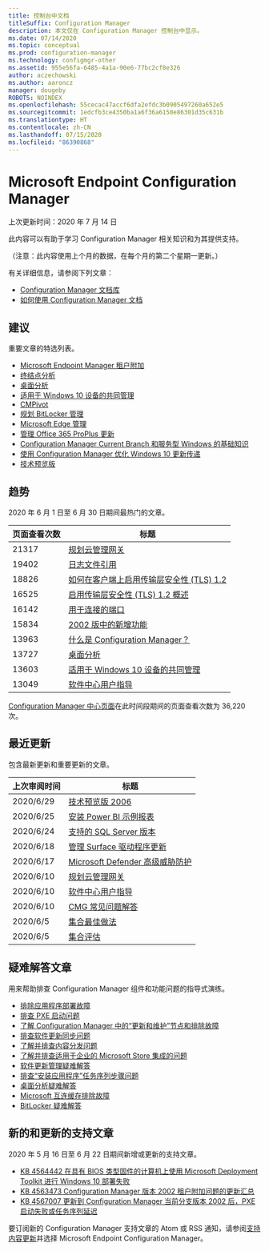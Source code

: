 ```yaml
---
title: 控制台中文档
titleSuffix: Configuration Manager
description: 本文仅在 Configuration Manager 控制台中显示。
ms.date: 07/14/2020
ms.topic: conceptual
ms.prod: configuration-manager
ms.technology: configmgr-other
ms.assetid: 955e56fa-6485-4a1a-90e6-77bc2cf8e326
author: aczechowski
ms.author: aaroncz
manager: dougeby
ROBOTS: NOINDEX
ms.openlocfilehash: 55cecac47accf6dfa2efdc3b0905497260a652e5
ms.sourcegitcommit: 1edcfb3ce4350ba1a6f36a6150e86301d35c631b
ms.translationtype: HT
ms.contentlocale: zh-CN
ms.lasthandoff: 07/15/2020
ms.locfileid: "86390868"
---
```

<!-- 
- Feature 1357546
- This page displays in-console, under the Community workspace, Documentation node. 
- Don't use any relative links; must be full https://docs.microsoft.com and language neutral
- Process: https://microsoft.sharepoint.com/teams/ConfigMgr/Documents/ContentPub/Data%20collection%20process%20for%20Feature%201357546%20In-console%20documentation.docx?web=1
-->

# <a name="microsoft-endpoint-configuration-manager-documentation"></a>Microsoft Endpoint Configuration Manager

上次更新时间：2020 年 7 月 14 日

此内容可以有助于学习 Configuration Manager 相关知识和为其提供支持。

（注意：此内容使用上个月的数据，在每个月的第二个星期一更新。）

有关详细信息，请参阅下列文章：

- [Configuration Manager 文档库](https://docs.microsoft.com/mem/configmgr)  
- [如何使用 Configuration Manager 文档](https://docs.microsoft.com/mem/configmgr/core/understand/use-docs)

## <a name="recommended"></a>建议

重要文章的特选列表。

- [Microsoft Endpoint Manager 租户附加](https://docs.microsoft.com/mem/configmgr/tenant-attach/)
- [终结点分析](https://docs.microsoft.com/mem/analytics/)
- [桌面分析](https://docs.microsoft.com/mem/configmgr/desktop-analytics/)
- [适用于 Windows 10 设备的共同管理](https://docs.microsoft.com/mem/configmgr/comanage/)  
- [CMPivot](https://docs.microsoft.com/mem/configmgr/core/servers/manage/cmpivot)  
- [规划 BitLocker 管理](https://docs.microsoft.com/mem/configmgr/protect/plan-design/bitlocker-management)  
- [Microsoft Edge 管理](https://docs.microsoft.com/mem/configmgr/apps/deploy-use/deploy-edge)  
- [管理 Office 365 ProPlus 更新](https://docs.microsoft.com/mem/configmgr/sum/deploy-use/manage-office-365-proplus-updates)  
- [Configuration Manager Current Branch 和服务型 Windows 的基础知识](https://docs.microsoft.com/mem/configmgr/core/understand/configuration-manager-and-windows-as-service)
- [使用 Configuration Manager 优化 Windows 10 更新传递](https://docs.microsoft.com/mem/configmgr/sum/deploy-use/optimize-windows-10-update-delivery)
- [技术预览版](https://docs.microsoft.com/mem/configmgr/core/get-started/technical-preview)

## <a name="trending"></a>趋势

2020 年 6 月 1 日至 6 月 30 日期间最热门的文章。

| 页面查看次数 | 标题 |
|------------|-------|
| 21317 | [规划云管理网关](https://docs.microsoft.com/mem/configmgr/core/clients/manage/cmg/plan-cloud-management-gateway) |
| 19402 | [日志文件引用](https://docs.microsoft.com/mem/configmgr/core/plan-design/hierarchy/log-files) |
| 18826 | [如何在客户端上启用传输层安全性 (TLS) 1.2](https://docs.microsoft.com/mem/configmgr/core/plan-design/security/enable-tls-1-2-client) |
| 16525 | [启用传输层安全性 (TLS) 1.2 概述](https://docs.microsoft.com/mem/configmgr/core/plan-design/security/enable-tls-1-2) |
| 16142 | [用于连接的端口](https://docs.microsoft.com/mem/configmgr/core/plan-design/hierarchy/ports) |
| 15834 | [2002 版中的新增功能](https://docs.microsoft.com/mem/configmgr/core/plan-design/changes/whats-new-in-version-2002) |
| 13963 | [什么是 Configuration Manager？](https://docs.microsoft.com/mem/configmgr/core/understand/introduction) |
| 13727 | [桌面分析](https://docs.microsoft.com/mem/configmgr/desktop-analytics/overview) |
| 13603 | [适用于 Windows 10 设备的共同管理](https://docs.microsoft.com/mem/configmgr/comanage/overview) |
| 13049 | [软件中心用户指导](https://docs.microsoft.com/mem/configmgr/core/understand/software-center) |

[Configuration Manager 中心页面](https://docs.microsoft.com/mem/configmgr/)在此时间段期间的页面查看次数为 36,220 次。

## <a name="recently-updated"></a>最近更新

包含最新更新和重要更新的文章。

| 上次审阅时间 | 标题 |
|---------------|-------|
| 2020/6/29 | [技术预览版 2006](https://docs.microsoft.com/mem/configmgr/core/get-started/2020/technical-preview-2006) |
| 2020/6/25 | [安装 Power BI 示例报表](https://docs.microsoft.com/mem/configmgr/core/servers/manage/powerbi-sample-reports) |
| 2020/6/24 | [支持的 SQL Server 版本](https://docs.microsoft.com/mem/configmgr/core/plan-design/configs/support-for-sql-server-versions) |
| 2020/6/18 | [管理 Surface 驱动程序更新](https://docs.microsoft.com/mem/configmgr/sum/deploy-use/surface-drivers) |
| 2020/6/17 | [Microsoft Defender 高级威胁防护](https://docs.microsoft.com/mem/configmgr/protect/deploy-use/defender-advanced-threat-protection) |
| 2020/6/10 | [规划云管理网关](https://docs.microsoft.com/mem/configmgr/core/clients/manage/cmg/plan-cloud-management-gateway) |
| 2020/6/10 | [软件中心用户指导](https://docs.microsoft.com/mem/configmgr/core/understand/software-center) |
| 2020/6/10 | [CMG 常见问题解答](https://docs.microsoft.com/mem/configmgr/core/clients/manage/cmg/cloud-management-gateway-faq) |
| 2020/6/5 | [集合最佳做法](https://docs.microsoft.com/mem/configmgr/core/clients/manage/collections/best-practices-for-collections) |
| 2020/6/5 | [集合评估](https://docs.microsoft.com/mem/configmgr/core/clients/manage/collections/collection-evaluation) |

## <a name="troubleshooting-articles"></a>疑难解答文章

用来帮助排查 Configuration Manager 组件和功能问题的指导式演练。

- [排除应用程序部署故障](https://docs.microsoft.com/mem/configmgr/apps/understand/app-deployment-technical-reference)
- [排查 PXE 启动问题](https://support.microsoft.com/help/4468612)
- [了解 Configuration Manager 中的“更新和维护”节点和排除故障](https://support.microsoft.com/help/4490424)
- [排查软件更新同步问题](https://support.microsoft.com/help/10059)
- [了解并排查内容分发问题](https://support.microsoft.com/help/4482728)
- [了解并排查适用于企业的 Microsoft Store 集成的问题](https://docs.microsoft.com/mem/configmgr/apps/deploy-use/troubleshoot-microsoft-store-for-business-integration)
- [软件更新管理疑难解答](https://support.microsoft.com/help/10680)
- [排查“安装应用程序”任务序列步骤问题](https://support.microsoft.com/help/18408/)
- [桌面分析疑难解答](https://docs.microsoft.com/mem/configmgr/desktop-analytics/troubleshooting)
- [Microsoft 互连缓存排除故障](https://docs.microsoft.com/mem/configmgr/core/servers/deploy/configure/troubleshoot-microsoft-connected-cache)
- [BitLocker 疑难解答](https://docs.microsoft.com/mem/configmgr/protect/tech-ref/bitlocker/troubleshoot)

## <a name="new-and-updated-support-articles"></a>新的和更新的支持文章

2020 年 5 月 16 日至 6 月 22 日期间新增或更新的支持文章。

- [KB 4564442 在具有 BIOS 类型固件的计算机上使用 Microsoft Deployment Toolkit 进行 Windows 10 部署失败](https://support.microsoft.com/help/4564442)
- [KB 4563473 Configuration Manager 版本 2002 租户附加问题的更新汇总](https://support.microsoft.com/help/4563473)
- [KB 4567007 更新到 Configuration Manager 当前分支版本 2002 后，PXE 启动失败或任务序列延迟](https://support.microsoft.com/help/4567007)

要订阅新的 Configuration Manager 支持文章的 Atom 或 RSS 通知，请参阅[支持内容更新](https://support.microsoft.com/help/4089498/)并选择 Microsoft Endpoint Configuration Manager。  
